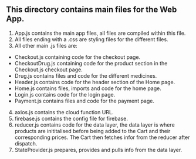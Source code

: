 ## This directory contains main files for the Web App.

1. App.js contains the main app files, all files are compiled within this file.
2. All files ending with a .css are styling files for the different files.
3. All other main .js files are:
- Checkout.js containing code for the checkout page.
- CheckoutDrug.js containing code for the product section in the Checkout.js checkout page.
- Drug.js contains files and code for the different medicines.
- Header.js contains code for the header section of the Home page.
- Home.js contains files, imports and code for the home page.
- Login.js contains code for the login page.
- Payment.js contains files and code for the payment page.
4. axios.js contains the cloud function URL.
5. firebase.js contains the config file for firebase.
6. reducer.js contains code for the data layer, the data layer is where products are inititalised before being added to the Cart and their corresponding prices. The Cart then fetches infor from the reducer after dispatch.
7. StateProvider.js prepares, provides and pulls info from the data layer.
